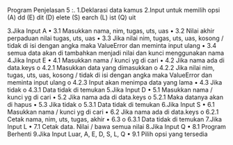 Program Penjelasan 5 :.
1.Deklarasi data kamus
2.Input untuk memilih opsi
(A) dd (E) dit (D) elete (S) earch (L) ist (Q) uit

3.Jika Input A
•	3.1 Masukkan nama, nim, tugas, uts, uas
•	3.2 Nilai akhir perpaduan nilai tugas, uts, uas
•	3.3 Jika nilai nim, tugas, uts, uas, kosong / tidak di isi dengan angka maka ValueError dan meminta input ulang
•	3.4 semua data akan di tambahkan menjadi nilai dan kunci menggunakan nama
4.Jika Input E
•	4.1 Masukkan nama / kunci yg di cari
•	4.2 Jika nama ada di data.keys
o	4.2.1 Masukkan data yang dimasukkan
o	4.2.2 Jika nilai nim, tugas, uts, uas, kosong / tidak di isi dengan angka maka ValueError dan meminta input ulang
o	4.2.3 Input akan menimpa data yang lama
•	4.3 Jika tidak
o	4.3.1 Data tidak di temukan
5.Jika Input D
•	5.1 Masukkan nama / kunci yg di cari
•	5.2 Jika nama ada di data.keys
o	5.2.1 Maka datanya akan di hapus
•	5.3 Jika tidak
o	5.3.1 Data tidak di temukan
6.Jika Input S
•	6.1 Masukkan nama / kunci yg di cari
•	6.2 Jika nama ada di data.keys
o	6.2.1 Cetak nama, nim, uts, tugas, akhir
•	6.3
o	6.3.1 Data tidak di temukan
7.Jika Input L
•	7.1 Cetak data. Nilai / bawa semua nilai
8.Jika Input Q
•	8.1 Program Berhenti
9.Jika Input Luar, A, E, D, S, L, Q
•	9.1 Pilih opsi yang tersedia
